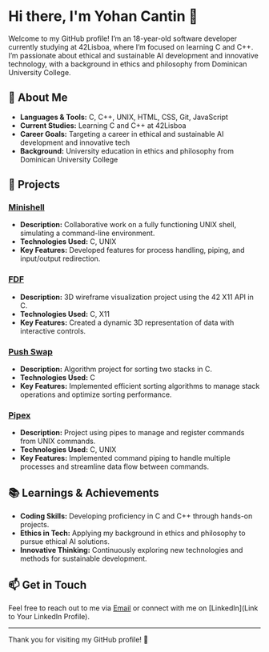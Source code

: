 # Hi there, I'm Yohan Cantin 👋

Welcome to my GitHub profile! I’m an 18-year-old software developer currently studying at 42Lisboa, where I’m focused on learning C and C++. I’m passionate about ethical and sustainable AI development and innovative technology, with a background in ethics and philosophy from Dominican University College.

## 🚀 About Me

- **Languages & Tools:** C, C++, UNIX, HTML, CSS, Git, JavaScript
- **Current Studies:** Learning C and C++ at 42Lisboa
- **Career Goals:** Targeting a career in ethical and sustainable AI development and innovative tech
- **Background:** University education in ethics and philosophy from Dominican University College

## 🌟 Projects

### [Minishell]()
- **Description:** Collaborative work on a fully functioning UNIX shell, simulating a command-line environment.
- **Technologies Used:** C, UNIX
- **Key Features:** Developed features for process handling, piping, and input/output redirection.

### [FDF](https://github.com/Cremdemout1/FdF)
- **Description:** 3D wireframe visualization project using the 42 X11 API in C.
- **Technologies Used:** C, X11
- **Key Features:** Created a dynamic 3D representation of data with interactive controls.

### [Push Swap](https://github.com/Cremdemout1/push_swap)
- **Description:** Algorithm project for sorting two stacks in C.
- **Technologies Used:** C
- **Key Features:** Implemented efficient sorting algorithms to manage stack operations and optimize sorting performance.

### [Pipex](https://github.com/Cremdemout1/42pipex)
- **Description:** Project using pipes to manage and register commands from UNIX commands.
- **Technologies Used:** C, UNIX
- **Key Features:** Implemented command piping to handle multiple processes and streamline data flow between commands.

## 📚 Learnings & Achievements

- **Coding Skills:** Developing proficiency in C and C++ through hands-on projects.
- **Ethics in Tech:** Applying my background in ethics and philosophy to pursue ethical AI solutions.
- **Innovative Thinking:** Continuously exploring new technologies and methods for sustainable development.

## 📫 Get in Touch

Feel free to reach out to me via [Email](mailto:yohancantin22@gmail.com) or connect with me on [LinkedIn](Link to Your LinkedIn Profile).

---

Thank you for visiting my GitHub profile! 🎉
